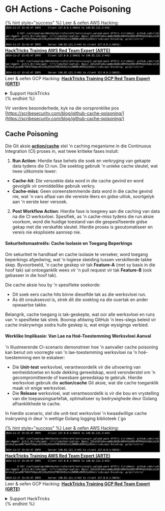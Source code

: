 # GH Actions - Cache Poisoning

{% hint style="success" %}
Leer & oefen AWS Hacking:<img src="../../../.gitbook/assets/image (1).png" alt="" data-size="line">[**HackTricks Training AWS Red Team Expert (ARTE)**](https://training.hacktricks.xyz/courses/arte)<img src="../../../.gitbook/assets/image (1).png" alt="" data-size="line">\
Leer & oefen GCP Hacking: <img src="../../../.gitbook/assets/image (2).png" alt="" data-size="line">[**HackTricks Training GCP Red Team Expert (GRTE)**<img src="../../../.gitbook/assets/image (2).png" alt="" data-size="line">](https://training.hacktricks.xyz/courses/grte)

<details>

<summary>Support HackTricks</summary>

* Kyk na die [**subskripsie planne**](https://github.com/sponsors/carlospolop)!
* **Sluit aan by die** 💬 [**Discord groep**](https://discord.gg/hRep4RUj7f) of die [**telegram groep**](https://t.me/peass) of **volg** ons op **Twitter** 🐦 [**@hacktricks\_live**](https://twitter.com/hacktricks\_live)**.**
* **Deel hacking truuks deur PRs in te dien na die** [**HackTricks**](https://github.com/carlospolop/hacktricks) en [**HackTricks Cloud**](https://github.com/carlospolop/hacktricks-cloud) github repos.

</details>
{% endhint %}

Vir verdere besonderhede, kyk na die oorspronklike pos [https://scribesecurity.com/blog/github-cache-poisoning/](https://scribesecurity.com/blog/github-cache-poisoning/)

## Cache Poisoning

Die Git aksie [**action/cache**](https://github.com/actions/cache) stel 'n caching meganisme in die Continuous Integration (CI) proses in, wat twee kritieke fases insluit:

1. **Run Action**: Hierdie fase behels die soek en verkryging van gekapte data tydens die CI run. Die soektog gebruik 'n unieke cache sleutel, wat twee uitkomste lewer:
* **Cache-hit**: Die versoekte data word in die cache gevind en word gevolglik vir onmiddellike gebruik verkry.
* **Cache-miss**: Geen ooreenstemmende data word in die cache gevind nie, wat 'n vars aflaai van die vereiste lêers en gidse uitlok, soortgelyk aan 'n eerste keer versoek.
2. **Post Workflow Action**: Hierdie fase is toegewy aan die caching van data na die CI werksvloei. Spesifiek, as 'n cache-miss tydens die run aksie voorkom, word die huidige toestand van die gespesifiseerde gidse gekap met die verskafde sleutel. Hierdie proses is geoutomatiseer en vereis nie eksplisiete aanroep nie.

#### Sekuriteitsmaatreëls: Cache Isolasie en Toegang Beperkings

Om sekuriteit te handhaaf en cache isolasie te verseker, word toegang beperkings afgedwing, wat 'n logiese skeiding tussen verskillende takke skep. Byvoorbeeld, 'n cache geskep vir tak **Feature-A** (met sy basis in die hoof tak) sal ontoeganklik wees vir 'n pull request vir tak **Feature-B** (ook gebaseer in die hoof tak).

Die cache aksie hou by 'n spesifieke soekorde:

* Dit soek eers cache hits binne dieselfde tak as die werksvloei run.
* As dit onsuksesvol is, strek dit die soektog na die ouertak en ander opwaartse takke.

Belangrik, cache toegang is tak-geskepte, wat oor alle werksvloei en runs van 'n spesifieke tak strek. Boonop afdwing GitHub 'n lees-slegs beleid vir cache inskrywings sodra hulle geskep is, wat enige wysigings verbied.

#### Werklike Implikasie: Van Lae na Hoë-Toestemming Werksvloei Aanval

'n Illustreerende CI-scenario demonstreer hoe 'n aanvaller cache poisoning kan benut om voorregte van 'n lae-toestemming werksvloei na 'n hoë-toestemming een te eskaleer:

* Die **Unit-test** werksvloei, verantwoordelik vir die uitvoering van eenheidstoetse en kode dekking gereedskap, word veronderstel om 'n gecompromitteerde of kwesbare gereedskap te gebruik. Hierdie werksvloei gebruik die **action/cache** Git aksie, wat die cache toeganklik maak vir enige werksvloei.
* Die **Release** werksvloei, wat verantwoordelik is vir die bou en vrystelling van die toepassingsartefak, optimaliseer sy bedrywighede deur Golang afhanklikhede te cache.

In hierdie scenario, stel die unit-test werksvloei 'n kwaadwillige cache inskrywing in deur 'n wettige Golang logging biblioteek (\`go

{% hint style="success" %}
Leer & oefen AWS Hacking:<img src="../../../.gitbook/assets/image (1).png" alt="" data-size="line">[**HackTricks Training AWS Red Team Expert (ARTE)**](https://training.hacktricks.xyz/courses/arte)<img src="../../../.gitbook/assets/image (1).png" alt="" data-size="line">\
Leer & oefen GCP Hacking: <img src="../../../.gitbook/assets/image (2).png" alt="" data-size="line">[**HackTricks Training GCP Red Team Expert (GRTE)**<img src="../../../.gitbook/assets/image (2).png" alt="" data-size="line">](https://training.hacktricks.xyz/courses/grte)

<details>

<summary>Support HackTricks</summary>

* Kyk na die [**subskripsie planne**](https://github.com/sponsors/carlospolop)!
* **Sluit aan by die** 💬 [**Discord groep**](https://discord.gg/hRep4RUj7f) of die [**telegram groep**](https://t.me/peass) of **volg** ons op **Twitter** 🐦 [**@hacktricks\_live**](https://twitter.com/hacktricks\_live)**.**
* **Deel hacking truuks deur PRs in te dien na die** [**HackTricks**](https://github.com/carlospolop/hacktricks) en [**HackTricks Cloud**](https://github.com/carlospolop/hacktricks-cloud) github repos.

</details>
{% endhint %}
